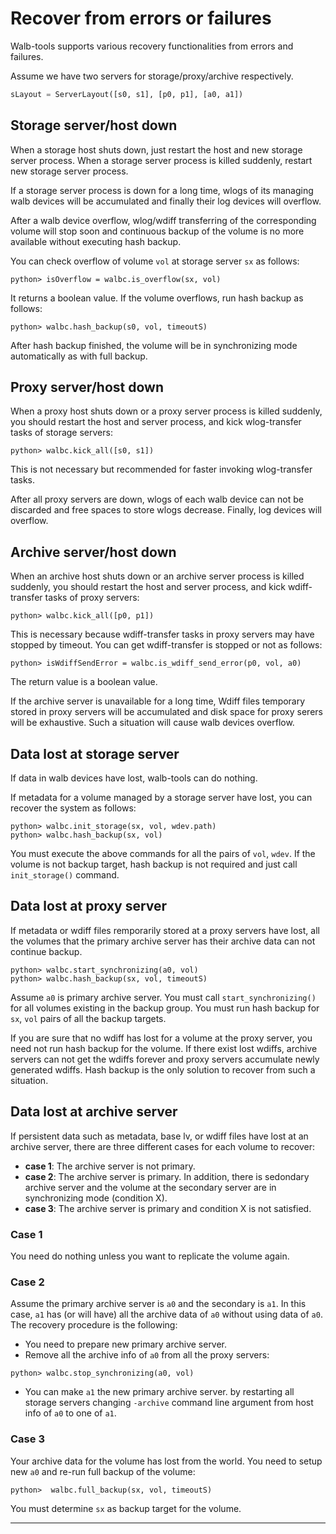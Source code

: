 # Recover from errors or failures

Walb-tools supports various recovery functionalities from errors and failures.

Assume we have two servers for storage/proxy/archive respectively.
```python
sLayout = ServerLayout([s0, s1], [p0, p1], [a0, a1])
```


## Storage server/host down

When a storage host shuts down, just restart the host and new storage server process.
When a storage server process is killed suddenly, restart new storage server process.

If a storage server process is down for a long time,
wlogs of its managing walb devices will be accumulated and finally their log devices will overflow.

After a walb device overflow, wlog/wdiff transferring of the corresponding volume
will stop soon and continuous backup of the volume is no more available
without executing hash backup.

You can check overflow of volume `vol` at storage server `sx` as follows:
```
python> isOverflow = walbc.is_overflow(sx, vol)
```
It returns a boolean value.
If the volume overflows, run hash backup as follows:
```
python> walbc.hash_backup(s0, vol, timeoutS)
```

After hash backup finished, the volume will be in synchronizing mode automatically
as with full backup.



## Proxy server/host down

When a proxy host shuts down or a proxy server process is killed suddenly,
you should restart the host and server process, and kick wlog-transfer tasks of storage servers:
```
python> walbc.kick_all([s0, s1])
```
This is not necessary but recommended for faster invoking wlog-transfer tasks.

After all proxy servers are down, wlogs of each walb device can not be discarded
and free spaces to store wlogs decrease.
Finally, log devices will overflow.



## Archive server/host down

When an archive host shuts down or an archive server process is killed suddenly,
you should restart the host and server process, and kick wdiff-transfer tasks of proxy servers:
```
python> walbc.kick_all([p0, p1])
```
This is necessary because wdiff-transfer tasks in proxy servers may have stopped by timeout.
You can get wdiff-transfer is stopped or not as follows:
```
python> isWdiffSendError = walbc.is_wdiff_send_error(p0, vol, a0)
```
The return value is a boolean value.

If the archive server is unavailable for a long time,
Wdiff files temporary stored in proxy servers will be accumulated and
disk space for proxy serers will be exhaustive.
Such a situation will cause walb devices overflow.



## Data lost at storage server

If data in walb devices have lost, walb-tools can do nothing.

If metadata for a volume managed by a storage server have lost,
you can recover the system as follows:
```
python> walbc.init_storage(sx, vol, wdev.path)
python> walbc.hash_backup(sx, vol)
```
You must execute the above commands for all the pairs of `vol`, `wdev`.
If the volume is not backup target, hash backup is not required and
just call `init_storage()` command.



## Data lost at proxy server

If metadata or wdiff files remporarily stored at a proxy servers have lost,
all the volumes that the primary archive server has their archive data
can not continue backup.

```
python> walbc.start_synchronizing(a0, vol)
python> walbc.hash_backup(sx, vol, timeoutS)
```
Assume `a0` is primary archive server.
You must call `start_synchronizing()` for all volumes existing in the backup group.
You must run hash backup for `sx`, `vol` pairs of all the backup targets.

If you are sure that no wdiff has lost for a volume at the proxy server,
you need not run hash backup for the volume.
If there exist lost wdiffs, archive servers can not get the wdiffs forever and
proxy servers accumulate newly generated wdiffs.
Hash backup is the only solution to recover from such a situation.



## Data lost at archive server

If persistent data such as metadata, base lv, or wdiff files have lost
at an archive server, there are three different cases for each volume to recover:

- **case 1**: The archive server is not primary.
- **case 2**: The archive server is primary.
  In addition, there is sedondary archive server and the volume
  at the secondary server are in synchronizing mode (condition X).
- **case 3**: The archive server is primary and condition X is not satisfied.


### Case 1

You need do nothing unless you want to replicate the volume again.


### Case 2

Assume the primary archive server is `a0` and the secondary is `a1`.
In this case, `a1` has (or will have) all the archive data of `a0` without using data of `a0`.
The recovery procedure is the following:

- You need to prepare new primary archive server.
- Remove all the archive info of `a0` from all the proxy servers:
```
python> walbc.stop_synchronizing(a0, vol)
```
- You can make `a1` the new primary archive server.
  by restarting all storage servers
  changing `-archive` command line argument from host info of `a0` to one of `a1`.


### Case 3

Your archive data for the volume has lost from the world.
You need to setup new `a0` and re-run full backup of the volume:
```
python>  walbc.full_backup(sx, vol, timeoutS)
```
You must determine `sx` as backup target for the volume.

-----
